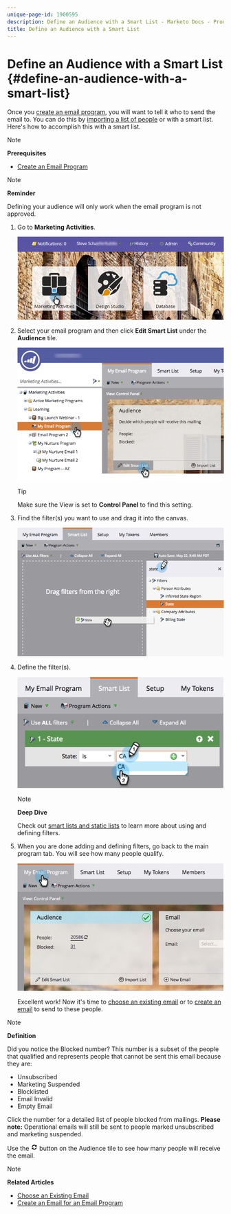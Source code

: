 ```yaml
---
unique-page-id: 1900595
description: Define an Audience with a Smart List - Marketo Docs - Product Documentation
title: Define an Audience with a Smart List
---
```


# Define an Audience with a Smart List {#define-an-audience-with-a-smart-list}

Once you  [create an email program](../../../../product-docs/email-marketing/email-programs/creating-an-email-program/create-an-email-program.md), you will want to tell it who to send the email to. You can do this by  [importing a list of people](define-an-audience-by-importing-a-list.md) or with a smart list. Here's how to accomplish this with a smart list.

>[!NOTE]
>
>**Prerequisites**
>
>* [Create an Email Program](../../../../product-docs/email-marketing/email-programs/creating-an-email-program/create-an-email-program.md)
>

>[!NOTE]
>
>**Reminder**
>
>Defining your audience will only work when the email program is not approved.

1. Go to **Marketing Activities**.

   ![](assets/login-marketing-activities.png)

1. Select your email program and then click **Edit Smart List** under the **Audience** tile.

   ![](assets/2017-05-22-09-46-37.png)

   >[!TIP]
   >
   >Make sure the View is set to **Control Panel** to find this setting.

1. Find the filter(s) you want to use and drag it into the canvas.

   ![](assets/dragstate.png)

1. Define the filter(s).

   ![](assets/image2014-9-12-11-3a1-3a14.png)

   >[!NOTE]
   >
   >**Deep Dive**
   >
   >
   >Check out [smart lists and static lists](http://docs.marketo.com/display/docs/smart+lists+and+static+lists) to learn more about using and defining filters.

1. When you are done adding and defining filters, go back to the main program tab. You will see how many people qualify.

   ![](assets/myemailprogram.jpg)

   Excellent work! Now it's time to [choose an existing email](../../../../product-docs/email-marketing/email-programs/email-program-actions/choose-an-existing-email.md) or to [create an email](../../../../product-docs/email-marketing/email-programs/email-program-actions/create-an-email-for-an-email-program.md) to send to these people.

>[!NOTE]
>
>**Definition**
>
>Did you notice the Blocked number? This number is a subset of the people that qualified and represents people that cannot be sent this email because they are:
>
>* Unsubscribed
>* Marketing Suspended
>* Blocklisted
>* Email Invalid
>* Empty Email
>
>Click the number for a detailed list of people blocked from mailings. **Please note:** Operational emails will still be sent to people marked unsubscribed and marketing suspended.
>
>Use the  ![--](assets/image2014-10-23-16-3a32-3a36.png) button on the Audience tile to see how many people will receive the email.

>[!NOTE]
>
>**Related Articles**
>
>* [Choose an Existing Email](../../../../product-docs/email-marketing/email-programs/email-program-actions/choose-an-existing-email.md)
>* [Create an Email for an Email Program](../../../../product-docs/email-marketing/email-programs/email-program-actions/create-an-email-for-an-email-program.md)
>

